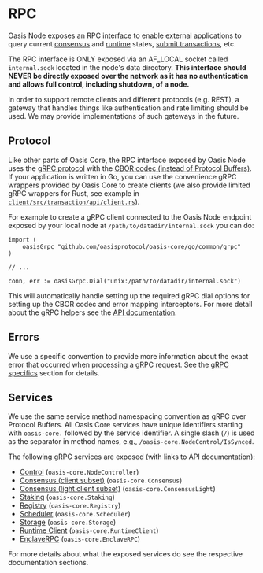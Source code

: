 # RPC

Oasis Node exposes an RPC interface to enable external applications to query
current [consensus] and [runtime] states, [submit transactions], etc.

The RPC interface is ONLY exposed via an AF_LOCAL socket called `internal.sock`
located in the node's data directory. **This interface should NEVER be directly
exposed over the network as it has no authentication and allows full control,
including shutdown, of a node.**

In order to support remote clients and different protocols (e.g. REST), a
gateway that handles things like authentication and rate limiting should be
used. We may provide implementations of such gateways in the future.

[consensus]: ../consensus/index.md
[runtime]: ../runtime/index.md
[submit transactions]: ../consensus/transactions.md#submission

## Protocol

Like other parts of Oasis Core, the RPC interface exposed by Oasis Node uses the
[gRPC protocol] with the [CBOR codec (instead of Protocol Buffers)]. If your
application is written in Go, you can use the convenience gRPC wrappers provided
by Oasis Core to create clients (we also provide limited gRPC wrappers for Rust,
see example in [`client/src/transaction/api/client.rs`]).

For example to create a gRPC client connected to the Oasis Node endpoint exposed
by your local node at `/path/to/datadir/internal.sock` you can do:

```golang
import (
    oasisGrpc "github.com/oasisprotocol/oasis-core/go/common/grpc"
)

// ...

conn, err := oasisGrpc.Dial("unix:/path/to/datadir/internal.sock")
```

This will automatically handle setting up the required gRPC dial options for
setting up the CBOR codec and error mapping interceptors. For more detail about
the gRPC helpers see the [API documentation].

<!-- markdownlint-disable line-length -->
[gRPC protocol]: https://grpc.io
[CBOR codec (instead of Protocol Buffers)]: ../authenticated-grpc.md#cbor-codec
[`client/src/transaction/api/client.rs`]: ../../client/src/transaction/api/client.rs
[API documentation]: https://pkg.go.dev/github.com/oasisprotocol/oasis-core/go/common/grpc?tab=doc
<!-- markdownlint-enable line-length -->

## Errors

We use a specific convention to provide more information about the exact error
that occurred when processing a gRPC request. See the [gRPC specifics] section
for details.

[gRPC specifics]: ../authenticated-grpc.md#errors

## Services

We use the same service method namespacing convention as gRPC over Protocol
Buffers. All Oasis Core services have unique identifiers starting with
`oasis-core.` followed by the service identifier. A single slash (`/`) is used
as the separator in method names, e.g., `/oasis-core.NodeControl/IsSynced`.

The following gRPC services are exposed (with links to API documentation):

* [Control] (`oasis-core.NodeController`)
* [Consensus (client subset)] (`oasis-core.Consensus`)
* [Consensus (light client subset)] (`oasis-core.ConsensusLight`)
* [Staking] (`oasis-core.Staking`)
* [Registry] (`oasis-core.Registry`)
* [Scheduler] (`oasis-core.Scheduler`)
* [Storage] (`oasis-core.Storage`)
* [Runtime Client] (`oasis-core.RuntimeClient`)
* [EnclaveRPC] (`oasis-core.EnclaveRPC`)

For more details about what the exposed services do see the respective
documentation sections.

<!-- markdownlint-disable line-length -->
[Control]: https://pkg.go.dev/github.com/oasisprotocol/oasis-core/go/control/api?tab=doc#NodeController
[Consensus (client subset)]: https://pkg.go.dev/github.com/oasisprotocol/oasis-core/go/consensus/api?tab=doc#ClientBackend
[Consensus (light client subset)]: https://pkg.go.dev/github.com/oasisprotocol/oasis-core/go/consensus/api?tab=doc#LightClientBackend
[Staking]: https://pkg.go.dev/github.com/oasisprotocol/oasis-core/go/staking/api?tab=doc#Backend
[Registry]: https://pkg.go.dev/github.com/oasisprotocol/oasis-core/go/registry/api?tab=doc#Backend
[Scheduler]: https://pkg.go.dev/github.com/oasisprotocol/oasis-core/go/scheduler/api?tab=doc#Backend
[Storage]: https://pkg.go.dev/github.com/oasisprotocol/oasis-core/go/storage/api?tab=doc#Backend
[Runtime Client]: https://pkg.go.dev/github.com/oasisprotocol/oasis-core/go/runtime/client/api?tab=doc#RuntimeClient
[EnclaveRPC]: https://pkg.go.dev/github.com/oasisprotocol/oasis-core/go/runtime/enclaverpc/api?tab=doc#Transport
<!-- markdownlint-enable line-length -->

